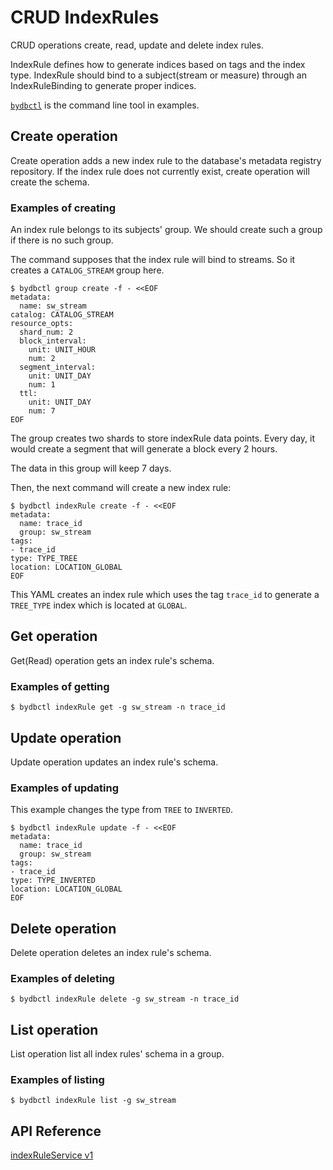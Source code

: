 # CRUD IndexRules

CRUD operations create, read, update and delete index rules.

IndexRule defines how to generate indices based on tags and the index type.
IndexRule should bind to a subject(stream or measure) through an IndexRuleBinding to generate proper indices.

[`bydbctl`](../clients.md#command-line) is the command line tool in examples.

## Create operation

Create operation adds a new index rule to the database's metadata registry repository. If the index rule does not currently exist, create operation will create the schema.

### Examples of creating

An index rule belongs to its subjects' group. We should create such a group if there is no such group.

The command supposes that the index rule will bind to streams. So it creates a `CATALOG_STREAM` group here.

```shell
$ bydbctl group create -f - <<EOF
metadata:
  name: sw_stream
catalog: CATALOG_STREAM
resource_opts:
  shard_num: 2
  block_interval:
    unit: UNIT_HOUR
    num: 2
  segment_interval:
    unit: UNIT_DAY
    num: 1
  ttl:
    unit: UNIT_DAY
    num: 7
EOF
```

The group creates two shards to store indexRule data points. Every day, it would create a
segment that will generate a block every 2 hours.

The data in this group will keep 7 days.

Then, the next command will create a new index rule:

```shell
$ bydbctl indexRule create -f - <<EOF
metadata:
  name: trace_id
  group: sw_stream
tags:
- trace_id
type: TYPE_TREE
location: LOCATION_GLOBAL
EOF
```

This YAML creates an index rule which uses the tag `trace_id` to generate a `TREE_TYPE` index which is located at `GLOBAL`.

## Get operation

Get(Read) operation gets an index rule's schema.

### Examples of getting

```shell
$ bydbctl indexRule get -g sw_stream -n trace_id
```

## Update operation

Update operation updates an index rule's schema.

### Examples of updating

This example changes the type from `TREE` to `INVERTED`.

```shell
$ bydbctl indexRule update -f - <<EOF
metadata:
  name: trace_id
  group: sw_stream
tags:
- trace_id
type: TYPE_INVERTED
location: LOCATION_GLOBAL
EOF

```

## Delete operation

Delete operation deletes an index rule's schema.

### Examples of deleting

```shell
$ bydbctl indexRule delete -g sw_stream -n trace_id
```

## List operation

List operation list all index rules' schema in a group.

### Examples of listing

```shell
$ bydbctl indexRule list -g sw_stream
```

## API Reference

[indexRuleService v1](../api-reference.md#IndexRuleRegistryService)
